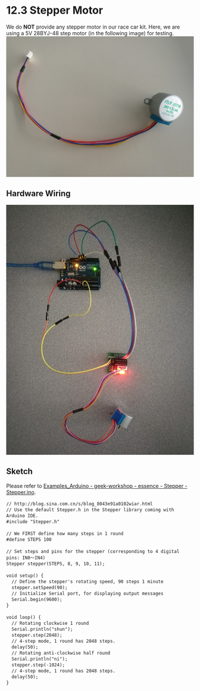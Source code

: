 # 12.3 Stepper Motor

We do **NOT** provide any stepper motor in our race car kit. Here, we are using a 5V 28BYJ-48 step motor (in the following image) for testing.
![Image](../../Examples/geek-workshop/essence/motor-step.jpg)

## Hardware Wiring
![Image](../../Examples/geek-workshop/essence/03_stepper.jpg)

## Sketch
Please refer to [Examples_Arduino - geek-workshop - essence - Stepper - Stepper.ino](https://github.com/LongerVisionRobot/Examples_Arduino/blob/master/geek-workshop/essence/Stepper/Stepper.ino).
```
// http://blog.sina.com.cn/s/blog_8043e91a0102wiar.html
// Use the default Stepper.h in the Stepper library coming with Arduino IDE.
#include "Stepper.h" 

// We FIRST define how many steps in 1 round 
#define STEPS 100 

// Set steps and pins for the stepper (corresponding to 4 digital pins: IN0～IN4)
Stepper stepper(STEPS, 8, 9, 10, 11);

void setup() { 
  // Define the stepper's rotating speed, 90 steps 1 minute
  stepper.setSpeed(90); 
  // Initialize Serial port, for displaying output messages
  Serial.begin(9600);
}

void loop() { 
  // Rotating clockwise 1 round 
  Serial.println("shun");
  stepper.step(2048);
  // 4-step mode, 1 round has 2048 steps. 
  delay(50); 
  // Rotating anti-clockwise half round 
  Serial.println("ni");
  stepper.step(-1024); 
  // 4-step mode, 1 round has 2048 steps. 
  delay(50);
}
```

